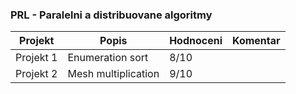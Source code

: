 ### PRL - Paralelni a distribuovane algoritmy
| Projekt | Popis | Hodnoceni | Komentar
| ------ | ------ | ------ | ------
|Projekt&nbsp;1|Enumeration sort|8/10|
|Projekt&nbsp;2|Mesh multiplication|9/10|